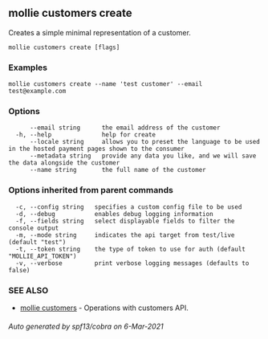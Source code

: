 ## mollie customers create

Creates a simple minimal representation of a customer.

```
mollie customers create [flags]
```

### Examples

```
mollie customers create --name 'test customer' --email test@example.com
```

### Options

```
      --email string      the email address of the customer
  -h, --help              help for create
      --locale string     allows you to preset the language to be used in the hosted payment pages shown to the consumer
      --metadata string   provide any data you like, and we will save the data alongside the customer
      --name string       the full name of the customer
```

### Options inherited from parent commands

```
  -c, --config string   specifies a custom config file to be used
  -d, --debug           enables debug logging information
  -f, --fields string   select displayable fields to filter the console output
  -m, --mode string     indicates the api target from test/live (default "test")
  -t, --token string    the type of token to use for auth (default "MOLLIE_API_TOKEN")
  -v, --verbose         print verbose logging messages (defaults to false)
```

### SEE ALSO

* [mollie customers](mollie_customers.md)	 - Operations with customers API.

###### Auto generated by spf13/cobra on 6-Mar-2021
